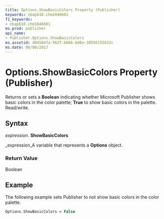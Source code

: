 ```yaml
---
title: Options.ShowBasicColors Property (Publisher)
keywords: vbapb10.chm1048601
f1_keywords:
- vbapb10.chm1048601
ms.prod: publisher
api_name:
- Publisher.Options.ShowBasicColors
ms.assetid: d04504fa-5627-b66b-bd6e-30556155632c
ms.date: 06/08/2017
---
```



# Options.ShowBasicColors Property (Publisher)

Returns or sets a  **Boolean** indicating whether Microsoft Publisher shows basic colors in the color palette; **True** to show basic colors in the palette. Read/write.


## Syntax

 _expression_. **ShowBasicColors**

 _expression_A variable that represents a  **Options** object.


### Return Value

Boolean


## Example

The following example sets Publisher to not show basic colors in the color palette.


```vb
Options.ShowBasicColors = False
```



